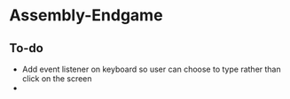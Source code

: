 # Assembly-Endgame

## To-do
- Add event listener on keyboard so user can choose to type rather than click on the screen
- 